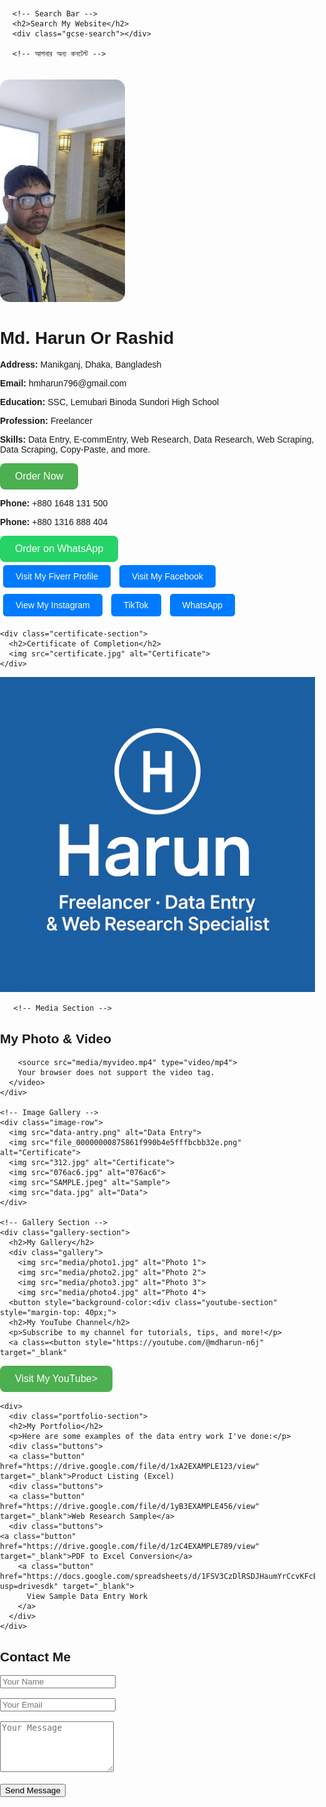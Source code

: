 
<head>
  <meta charset="UTF-8">
  <meta name="viewport" content="width=device-width, initial-scale=1.0">
  <title>Md. Harun Or Rashid</title>
  <link rel="stylesheet" href="https://cdnjs.cloudflare.com/ajax/libs/font-awesome/6.5.0/css/all.min.css">
  <link rel="stylesheet" href="https://unpkg.com/aos@2.3.1/dist/aos.css">
  <style>
    html {
      scroll-behavior: smooth;
    }
    body {
      font-family: Arial, sans-serif;
      margin: 0;
      padding: 0;
    }
    .navbar {
      position: sticky;
      top: 0;
      background: #fff;
      padding: 10px 20px;
      box-shadow: 0 2px 5px rgba(0, 0, 0, 0.1);
      z-index: 999;
    }
    .navbar h1 {
      margin: 0;
    }
    .container {
      padding: 20px;
    }
    .profile {
      width: 200px;
      border-radius: 15px;
    }
    .buttons a {
      display: inline-block;
      margin: 5px;
      padding: 10px 20px;
      background: #007BFF;
      color: white;
      text-decoration: none;
      border-radius: 5px;
    }
    .certificate-section img,
    .image-row img,
    .media-section img,
    .gallery img {
      max-width: 100%;
      height: auto;
      border-radius: 10px;
      margin: 10px 0;
    }
    #preloader {
      background: white;
      position: fixed;
      top: 0;
      left: 0;
      width: 100%;
      height: 100%;
      z-index: 10000;
      display: flex;
      align-items: center;
      justify-content: center;
    }
    .loader {
      width: 40px;
      height: 40px;
      border: 5px solid #007BFF;
      border-top-color: transparent;
      border-radius: 50%;
      animation: spin 1s linear infinite;
    }
    @keyframes spin {
      to { transform: rotate(360deg); }
    }
    #backToTop {
      position: fixed;
      bottom: 30px;
      right: 30px;
      padding: 10px;
      font-size: 18px;
      display: none;
      border: none;
      background: #007BFF;
      color: white;
      border-radius: 5px;
      cursor: pointer;
      z-index: 9999;
    }
    .typing {
      border-right: 2px solid #000;
      white-space: nowrap;
      overflow: hidden;
      display: inline-block;
    }
  </style>
</head>
<body>
  <body>
  <div class="container">

    <!-- Search Bar -->
    <h2>Search My Website</h2>
    <div class="gcse-search"></div>

    <!-- আপনার অন্য কনটেন্ট -->
  </div>

  <script async src="https://cse.google.com/cse.js?cx=e3423b1d95f9043ee"></script>
</body>
 <!-- Profile Photo -->
    <img src="harun.jpg" alt="Harun's Photo" class="profile">
  <h1>Md. Harun Or Rashid</h1>
    <p><strong>Address:</strong> Manikganj, Dhaka, Bangladesh</p>
    <p><strong>Email:</strong> hmharun796@gmail.com</p>
    <p><strong>Education:</strong> SSC, Lemubari Binoda Sundori High School</p>
    <p><strong>Profession:</strong> Freelancer</p>
    <p><strong>Skills:</strong> Data Entry, E-commEntry, Web Research, Data Research, Web Scraping, Data Scraping, Copy-Paste, and more.</p>
    <a href="mailto:hmharun123@gmail.com?subject=Hiring Request&body=Hello, I would like to hire you for a project." target="_blank" style="text-decoration: none;">
  <button style="background-color: #4CAF50; color: white; padding: 12px 24px; border: none; border-radius: 8px; font-size: 16px; cursor: pointer;">
    Order Now
  </button>
<p><strong>Phone:</strong> +880 1648 131 500</p>
<p><strong>Phone:</strong> +880 1316 888 404</p>
<a href="https://wa.me/8801795815184?text=Hi%20Harun,%20I%20am%20interested%20in%20your%20services." target="_blank" style="text-decoration: none;">
  <button style="background-color: #25D366; color: white; padding: 12px 24px; border: none; border-radius: 8px; font-size: 16px; cursor: pointer;">
    Order on WhatsApp
  </button>
</a>
    <div class="buttons">
      <a class="button fiverr" href="https://www.fiverr.com/s/dDlW3G3" target="_blank">Visit My Fiverr Profile</a>
      <a class="button" href="https://www.facebook.com/share/r/1BcEg68nzy/" target="_blank">Visit My Facebook</a>
      <a class="button" href="https://www.instagram.com/p/DIeAfFXT_oO/" target="_blank">View My Instagram</a>
      <a class="button" href="https://www.tiktok.com/@user6071584366187" target="_blank">TikTok</a>
      <a class="button" href="https://wa.me/8801648131500?text=Hi,%20I%20want%20to%20contact%20you" target="_blank">WhatsApp</a>
    </div>

    <div class="certificate-section">
      <h2>Certificate of Completion</h2>
      <img src="certificate.jpg" alt="Certificate">
    </div>

<img src="file_000000004bd461f89c7906893d08c772.png" alt="Certificate">


       <!-- Media Section -->
 <div class="media-section">
      <h2>My Photo & Video</h2>
      
        <source src="media/myvideo.mp4" type="video/mp4">
        Your browser does not support the video tag.
      </video>
    </div>

    <!-- Image Gallery -->
    <div class="image-row">
      <img src="data-antry.png" alt="Data Entry">
      <img src="file_00000000875861f990b4e5fffbcbb32e.png" alt="Certificate">
      <img src="312.jpg" alt="Certificate">
      <img src="076ac6.jpg" alt="076ac6">
      <img src="SAMPLE.jpeg" alt="Sample">
      <img src="data.jpg" alt="Data">
    </div>

    <!-- Gallery Section -->
    <div class="gallery-section">
      <h2>My Gallery</h2>
      <div class="gallery">
        <img src="media/photo1.jpg" alt="Photo 1">
        <img src="media/photo2.jpg" alt="Photo 2">
        <img src="media/photo3.jpg" alt="Photo 3">
        <img src="media/photo4.jpg" alt="Photo 4">
      <button style="background-color:<div class="youtube-section" style="margin-top: 40px;">
      <h2>My YouTube Channel</h2>
      <p>Subscribe to my channel for tutorials, tips, and more!</p>
      <a class=<button style="https://youtube.com/@mdharun-n6j" target="_blank"
   <button style="background-color: #4CAF50; color: white; padding: 12px 24px; border: none; border-radius: 8px; font-size: 16px; cursor: pointer;"
      >Visit My YouTube>
   </button>
      
    <div>
      <div class="portfolio-section">
      <h2>My Portfolio</h2>
      <p>Here are some examples of the data entry work I've done:</p>
      <div class="buttons">
      <a class="button" href="https://drive.google.com/file/d/1xA2EXAMPLE123/view" target="_blank">Product Listing (Excel)
      <div class="buttons">
      <a class="button" href="https://drive.google.com/file/d/1yB3EXAMPLE456/view" target="_blank">Web Research Sample</a>
      <div class="buttons">
    <a class="button" href="https://drive.google.com/file/d/1zC4EXAMPLE789/view" target="_blank">PDF to Excel Conversion</a>
        <a class="button" href="https://docs.google.com/spreadsheets/d/1FSV3CzDlRSDJHaumYrCcvKFcBKGedUhFU9qPDY6viW4/edit?usp=drivesdk" target="_blank">
          View Sample Data Entry Work
        </a>
      </div>
    </div>
    
<script>
  const words = ["Freelancer", "Data Entry Expert", "Web Researcher"];
  let i = 0, j = 0, currentWord = "", isDeleting = false;

  function type() {
    currentWord = words[i];
    let display = isDeleting ? currentWord.slice(0, j--) : currentWord.slice(0, j++);

    document.querySelector(".typing").textContent = display;

    if (!isDeleting && j === currentWord.length) {
      isDeleting = true;
      setTimeout(type, 1000);
    } else if (isDeleting && j === 0) {
      isDeleting = false;
      i = (i + 1) % words.length;
      setTimeout(type, 300);
    } else {
      setTimeout(type, isDeleting ? 60 : 100);
    }
    </script>
  </div><button id="backToTop">↑</button>
  </script>
<script src="https://unpkg.com/aos@2.3.1/dist/aos.js"></script>  <script>
    AOS.init();
  </script>  <script>
    window.addEventListener('load', () => {
      document.getElementById('preloader').style.display = 'none';
    });
  </script>  <script>
    const btn = document.getElementById('backToTop');
    window.onscroll = () => {
      if (window.scrollY > 300) {
        btn.style.display = 'block';
      } else {
        btn.style.display = 'none';
      }
    };
    btn.onclick = () => {
      window.scrollTo({ top: 0, behavior: 'smooth' });
    };
  </script>  <script>
    const words = ["Freelancer", "Data Entry Expert", "Web Researcher"];
    let i = 0, j = 0, currentWord = "", isDeleting = false;
    function type() {
      currentWord = words[i];
      let display = isDeleting ? currentWord.slice(0, j--) : currentWord.slice(0, j++);
      document.querySelector(".typing").textContent = display;
      if (!isDeleting && j === currentWord.length) {
        isDeleting = true;
        setTimeout(type, 1000);
      } else if (isDeleting && j === 0) {
        isDeleting = false;
        i = (i + 1) % words.length;
        setTimeout(type, 300);
      } else {
        setTimeout(type, isDeleting ? 60 : 100);
      
      type();
      
</script>
    <div class="contact-section">
      <h2>Contact Me</h2>
      <form action="https://formspree.io/f/mjvnavrw" method="POST">
        <input type="text" name="name" placeholder="Your Name" required><br><br>
        <input type="email" name="email" placeholder="Your Email" required><br><br>
        <textarea name="message" rows="5" placeholder="Your Message" required></textarea><br><br>
        <button type="submit" class="button">Send Message</button>
      </form>


  
  
